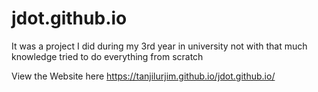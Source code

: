 # jdot.github.io

It was a project I did during my 3rd year in university not with that much knowledge tried to do everything from scratch

View the Website here https://tanjilurjim.github.io/jdot.github.io/
